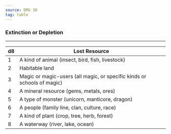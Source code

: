 ```yaml
---
source: DMG 30
tag: table
---
```


### Extinction or Depletion
---
|d8|Lost Resource|
|----|------------|
|1|A kind of animal (insect, bird, fish, livestock)|
|2|Habitable land|
|3|Magic or magic-users (all magic, or specific kinds or schools of magic)|
|4|A mineral resource (gems, metals, ores)|
|5|A type of monster (unicorn, manticore, dragon)|
|6|A people (family line, clan, culture, race)|
|7|A kind of plant (crop, tree, herb, forest)|
|8|A waterway (river, lake, ocean)|
